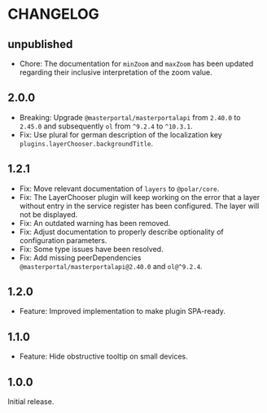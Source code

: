 # CHANGELOG

## unpublished

- Chore: The documentation for `minZoom` and `maxZoom` has been updated regarding their inclusive interpretation of the zoom value.

## 2.0.0

- Breaking: Upgrade `@masterportal/masterportalapi` from `2.40.0` to `2.45.0` and subsequently `ol` from `^9.2.4` to `^10.3.1`.
- Fix: Use plural for german description of the localization key `plugins.layerChooser.backgroundTitle`.

## 1.2.1

- Fix: Move relevant documentation of `layers` to `@polar/core`.
- Fix: The LayerChooser plugin will keep working on the error that a layer without entry in the service register has been configured. The layer will not be displayed.
- Fix: An outdated warning has been removed.
- Fix: Adjust documentation to properly describe optionality of configuration parameters.
- Fix: Some type issues have been resolved.
- Fix: Add missing peerDependencies `@masterportal/masterportalapi@2.40.0` and `ol@^9.2.4`.

## 1.2.0

- Feature: Improved implementation to make plugin SPA-ready.

## 1.1.0

- Feature: Hide obstructive tooltip on small devices.

## 1.0.0

Initial release.

